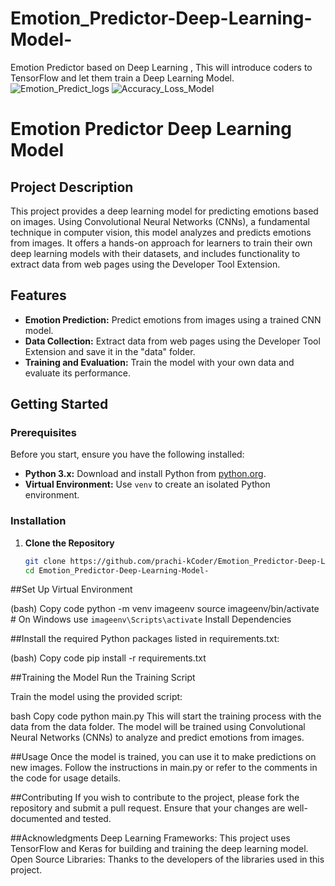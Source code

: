 # Emotion_Predictor-Deep-Learning-Model-
Emotion Predictor based on Deep Learning , This will introduce coders to TensorFlow and let them train a Deep Learning Model.
![Emotion_Predict_logs](https://github.com/user-attachments/assets/ce42c2ec-0244-4274-8365-e1531508a1e1)
![Accuracy_Loss_Model](https://github.com/user-attachments/assets/d8a14448-b0dd-45ca-b263-e2bbd977eb6a)


# Emotion Predictor Deep Learning Model

## Project Description

This project provides a deep learning model for predicting emotions based on images. Using Convolutional Neural Networks (CNNs), a fundamental technique in computer vision, this model analyzes and predicts emotions from images. It offers a hands-on approach for learners to train their own deep learning models with their datasets, and includes functionality to extract data from web pages using the Developer Tool Extension.

## Features

- **Emotion Prediction:** Predict emotions from images using a trained CNN model.
- **Data Collection:** Extract data from web pages using the Developer Tool Extension and save it in the "data" folder.
- **Training and Evaluation:** Train the model with your own data and evaluate its performance.

## Getting Started

### Prerequisites

Before you start, ensure you have the following installed:

- **Python 3.x:** Download and install Python from [python.org](https://www.python.org/downloads/).
- **Virtual Environment:** Use `venv` to create an isolated Python environment.

### Installation

1. **Clone the Repository**

   ```bash
   git clone https://github.com/prachi-kCoder/Emotion_Predictor-Deep-Learning-Model-.git
   cd Emotion_Predictor-Deep-Learning-Model-
##Set Up Virtual Environment

(bash)
Copy code
python -m venv imageenv
source imageenv/bin/activate  # On Windows use `imageenv\Scripts\activate`
Install Dependencies

##Install the required Python packages listed in requirements.txt:

(bash)
Copy code
pip install -r requirements.txt

##Training the Model
Run the Training Script

Train the model using the provided script:

bash
Copy code
python main.py
This will start the training process with the data from the data folder. The model will be trained using Convolutional Neural Networks (CNNs) to analyze and predict emotions from images.

##Usage
Once the model is trained, you can use it to make predictions on new images. Follow the instructions in main.py or refer to the comments in the code for usage details.

##Contributing
If you wish to contribute to the project, please fork the repository and submit a pull request. Ensure that your changes are well-documented and tested.

##Acknowledgments
Deep Learning Frameworks: This project uses TensorFlow and Keras for building and training the deep learning model.
Open Source Libraries: Thanks to the developers of the libraries used in this project.
   
